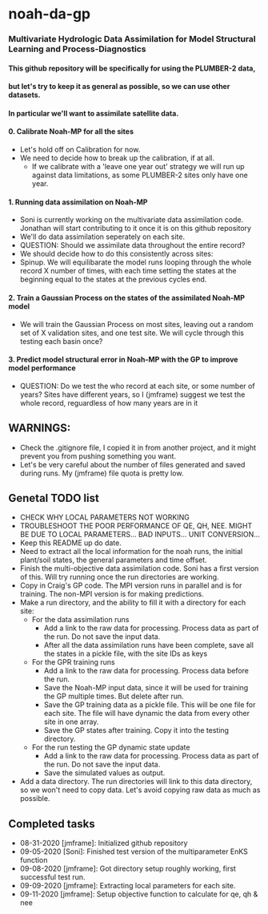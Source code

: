 # noah-da-gp
### Multivariate Hydrologic Data Assimilation for Model Structural Learning and Process-Diagnostics
#### This github repository will be specifically for using the PLUMBER-2 data,
#### but let's try to keep it as general as possible, so we can use other datasets.
#### In particular we'll want to assimilate satellite data.
#### 0. Calibrate Noah-MP for all the sites
* Let's hold off on Calibration for now.
* We need to decide how to break up the calibration, if at all.
    * If we calibrate with a 'leave one year out' strategy we will run up against data limitations, as some PLUMBER-2 sites only have one year.
#### 1. Running data assimilation on Noah-MP
* Soni is currently working on the multivariate data assimilation code. Jonathan will start contributing to it once it is on this github repository
* We'll do data assimilation seperately on each site. 
* QUESTION: Should we assimilate data throughout the entire record?
* We should decide how to do this consistently across sites:
* Spinup. We will equilibarate the model runs looping through the whole record X number of times, with each time setting the states at the beginning equal to the states at the previous cycles end.
#### 2. Train a Gaussian Process on the states of the assimilated Noah-MP model
* We will train the Gaussian Process on most sites, leaving out a random set of X validation sites, and one test site. We will cycle through this testing each basin once?
#### 3. Predict model structural error in Noah-MP with the GP to improve model performance
* QUESTION: Do we test the who record at each site, or some number of years? Sites have different years, so I (jmframe) suggest we test the whole record, reguardless of how many years are in it

## WARNINGS:
* Check the .gitignore file, I copied it in from another project, and it might prevent you from pushing something you want.
* Let's be very careful about the number of files generated and saved during runs. My (jmframe) file quota is pretty low.

## Genetal TODO list
* CHECK WHY LOCAL PARAMETERS NOT WORKING
* TROUBLESHOOT THE POOR PERFORMANCE OF QE, QH, NEE. MIGHT BE DUE TO LOCAL PARAMETERS... BAD INPUTS... UNIT CONVERSION...
* Keep this README up do date. 
* Need to extract all the local information for the noah runs, the initial plant/soil states, the general parameters and time offset.
* Finish the multi-objective data assimilation code. Soni has a first version of this. Will try running once the run directories are working.
* Copy in Craig's GP code. The MPI version runs in parallel and is for training. The non-MPI version is for making predictions. 
* Make a run directory, and the ability to fill it with a directory for each site:
    * For the data assimilation runs
        * Add a link to the raw data for processing. Process data as part of the run. Do not save the input data.
        * After all the data assimilation runs have been complete, save all the states in a pickle file, with the site IDs as keys
    * For the GPR training runs
        * Add a link to the raw data for processing. Process data before the run. 
        * Save the Noah-MP input data, since it will be used for training the GP multiple times. But delete after run.
        * Save the GP training data as a pickle file. This will be one file for each site. The file will have dynamic the data from every other site in one array.
        * Save the GP states after training. Copy it into the testing directory.
    * For the run testing the GP dynamic state update
        * Add a link to the raw data for processing. Process data as part of the run. Do not save the input data. 
        * Save the simulated values as output.
* Add a data directory. The run directories will link to this data directory, so we won't need to copy data. Let's avoid copying raw data as much as possible. 

## Completed tasks
* 08-31-2020 [jmframe]: Initialized github repository
* 09-05-2020 [Soni]: Finished test version of the multiparameter EnKS function
* 09-08-2020 [jmframe]: Got directory setup roughly working, first successful test run.
* 09-09-2020 [jmframe]: Extracting local parameters for each site. 
* 09-11-2020 [jmframe]: Setup objective function to calculate for qe, qh & nee
